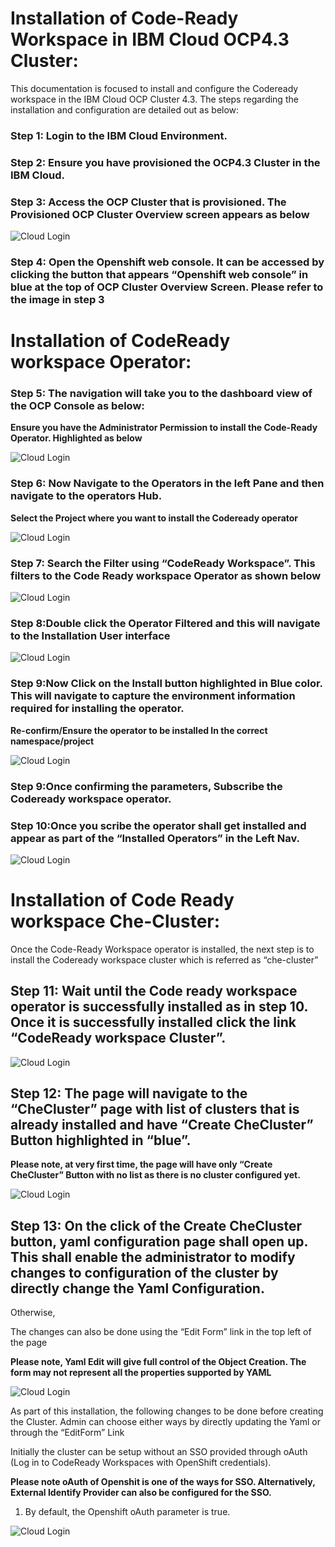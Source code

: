 # Installation of Code-Ready Workspace in IBM Cloud OCP4.3 Cluster:

This documentation is focused to install and configure the Codeready workspace in the IBM Cloud OCP Cluster 4.3. The steps regarding the installation and configuration are detailed out as below:

### Step 1: Login to the IBM Cloud Environment.

### Step 2: Ensure you have provisioned the OCP4.3 Cluster in the  IBM Cloud.

### Step 3: Access the OCP Cluster that is provisioned. The Provisioned OCP Cluster Overview screen appears as below

![Cloud Login](images/Picture1.png)

### Step 4: Open the Openshift web console. It can be accessed by clicking the button that appears “Openshift web console” in blue at the top of OCP Cluster Overview Screen. Please refer to the image in step 3

# Installation of CodeReady workspace Operator:

### Step 5: The navigation will take you to the dashboard view of the OCP Console as below:

**Ensure you have the Administrator Permission to install the Code-Ready Operator. Highlighted as below**

![Cloud Login](images/Picture2.png)

### Step 6: Now Navigate to the Operators in the left Pane and then navigate to the operators Hub.

**Select the Project where you want to install the Codeready operator**

![Cloud Login](images/Picture3.png)

### Step 7: Search the Filter using “CodeReady Workspace”.  This filters to the Code Ready workspace Operator as shown below

![Cloud Login](images/Picture4.png)

### Step 8:Double click the Operator Filtered and this will navigate to the Installation User interface

![Cloud Login](images/Picture5.png)

### Step 9:Now Click on the Install button highlighted in Blue color. This will navigate to capture the environment information required for installing the operator.

**Re-confirm/Ensure the operator to be installed In the correct namespace/project**

![Cloud Login](images/Picture6.png)

### Step 9:Once confirming the parameters, Subscribe the Codeready workspace operator.

### Step 10:Once you scribe the operator shall get installed and appear as part of the “Installed Operators” in the Left Nav.

![Cloud Login](images/Picture7.png)

# Installation of Code Ready workspace Che-Cluster:

Once the Code-Ready Workspace operator is installed, the next step is to install the Codeready workspace cluster which is referred as “che-cluster”

## Step 11: Wait until the Code ready workspace operator is successfully installed as in step 10.  Once it is successfully installed click the link “CodeReady workspace Cluster”.

![Cloud Login](images/Picture8.png)

## Step 12: The page will navigate to the “CheCluster” page with list of clusters that is already installed and have “Create CheCluster” Button highlighted in “blue”.

**Please note, at very first time, the page will have only “Create CheCluster” Button with no list as there is no cluster configured yet.**

![Cloud Login](images/Picture9.png)

## Step 13: On the click of the Create CheCluster button, yaml configuration page shall open up. This shall enable the administrator to modify changes to configuration of the cluster by directly change the Yaml Configuration.

Otherwise,

The changes can also be done using the “Edit Form” link in the top left of the page

**Please note, Yaml Edit will give full control of the Object Creation. The form may not represent all the properties supported by YAML**

![Cloud Login](images/Picture10.png)

As part of this installation, the following changes to be done before creating the Cluster. Admin can choose either ways by directly updating the Yaml or through the “EditForm” Link

Initially the cluster can be setup without an SSO provided through oAuth (Log in to CodeReady Workspaces with OpenShift credentials).

**Please note oAuth of Openshit is one of the ways for SSO. Alternatively, External Identify Provider can also be configured for the SSO.**

1. By default, the Openshift oAuth parameter is true.

![Cloud Login](images/Picture11.png)
